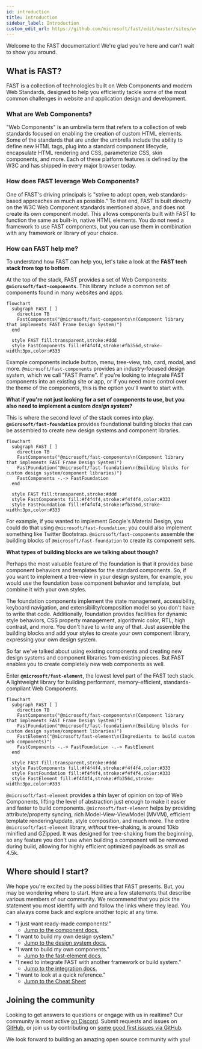 ```yaml
---
id: introduction
title: Introduction
sidebar_label: Introduction
custom_edit_url: https://github.com/microsoft/fast/edit/master/sites/website/src/docs/introduction.md
---
```


Welcome to the FAST documentation! We're glad you're here and can't wait to show you around.

## What is FAST?

FAST is a collection of technologies built on Web Components and modern Web Standards, designed to help you efficiently tackle some of the most common challenges in website and application design and development.

### What are Web Components?

"Web Components" is an umbrella term that refers to a collection of web standards focused on enabling the creation of custom HTML elements. Some of the standards that are under the umbrella include the ability to define new HTML tags, plug into a standard component lifecycle, encapsulate HTML rendering and CSS, parameterize CSS, skin components, and more. Each of these platform features is defined by the W3C and has shipped in every major browser today.

### How does FAST leverage Web Components?

One of FAST's driving principals is "strive to adopt open, web standards-based approaches as much as possible." To that end, FAST is built directly on the W3C Web Component standards mentioned above, and does not create its own component model. This allows components built with FAST to function the same as built-in, native HTML elements. You do not need a framework to use FAST components, but you can use them in combination with any framework or library of your choice.

### How can FAST help me?

To understand how FAST can help you, let's take a look at the **FAST tech stack from top to bottom**.

At the top of the stack, FAST provides a set of Web Components: **`@microsoft/fast-components`**. This library include a common set of components found in many websites and apps. 

```mermaid
flowchart
  subgraph FAST [ ]
    direction TB
    FastComponents("@microsoft/fast-components\n(Component library that implements FAST Frame Design System)")
  end

  style FAST fill:transparent,stroke:#ddd
  style FastComponents fill:#f4f4f4,stroke:#fb356d,stroke-width:3px,color:#333
```

Example components include button, menu, tree-view, tab, card, modal, and more. `@microsoft/fast-components` provides an industry-focused design system, which we call "FAST Frame". If you're looking to integrate FAST components into an existing site or app, or if you need more control over the theme of the components, this is the option you'll want to start with.

**What if you're not just looking for a set of components to use, but you also need to implement a custom *design system*?** 

This is where the second level of the stack comes into play. **`@microsoft/fast-foundation`** provides foundational building blocks that can be assembled to create new design systems and component libraries. 

```mermaid
flowchart
  subgraph FAST [ ]
    direction TB
    FastComponents("@microsoft/fast-components\n(Component library that implements FAST Frame Design System)")
    FastFoundation("@microsoft/fast-foundation\n(Building blocks for custom design system/component libraries)")
    FastComponents -.-> FastFoundation
  end

  style FAST fill:transparent,stroke:#ddd
  style FastComponents fill:#f4f4f4,stroke:#f4f4f4,color:#333
  style FastFoundation fill:#f4f4f4,stroke:#fb356d,stroke-width:3px,color:#333
```

For example, if you wanted to implement Google's Material Design, you could do that using `@microsoft/fast-foundation`; you could also implement something like Twitter Bootstrap. `@microsoft/fast-components` assemble the building blocks of `@microsoft/fast-foundation` to create its component sets. 

**What types of building blocks are we talking about though?** 

Perhaps the most valuable feature of the foundation is that it provides base component behaviors and templates for the standard components. So, if you want to implement a tree-view in your design system, for example, you would use the foundation base component behavior and template, but combine it with your own styles. 

The foundation components implement the state management, accessibility, keyboard navigation, and extensibility/composition model so you don't have to write that code. Additionally, foundation provides facilities for dynamic style behaviors, CSS property management, algorithmic color, RTL, high contrast, and more. You don't have to write any of that. Just assemble the building blocks and add your styles to create your own component library, expressing your own design system.

So far we've talked about using existing components and creating new design systems and component libraries from existing pieces. But FAST enables you to create completely new web components as well. 

Enter **`@microsoft/fast-element`**, the lowest level part of the FAST tech stack. A lightweight library for building performant, memory-efficient, standards-compliant Web Components.

```mermaid
flowchart
  subgraph FAST [ ]
    direction TB
    FastComponents("@microsoft/fast-components\n(Component library that implements FAST Frame Design System)")
    FastFoundation("@microsoft/fast-foundation\n(Building blocks for custom design system/component libraries)")
    FastElement("@microsoft/fast-element\n(Ingredients to build custom web components)")
    FastComponents -.-> FastFoundation -.-> FastElement 
  end

  style FAST fill:transparent,stroke:#ddd
  style FastComponents fill:#f4f4f4,stroke:#f4f4f4,color:#333
  style FastFoundation fill:#f4f4f4,stroke:#f4f4f4,color:#333
  style FastElement fill:#f4f4f4,stroke:#fb356d,stroke-width:3px,color:#333
```

`@microsoft/fast-element` provides a thin layer of opinion on top of Web Components, lifting the level of abstraction just enough to make it easier and faster to build components. `@microsoft/fast-element` helps by providing attribute/property syncing, rich Model-View-ViewModel (MVVM), efficient template rendering/update, style composition, and much more. The entire `@microsoft/fast-element` library, *without* tree-shaking, is around 10kb minified and GZipped. It was designed for tree-shaking from the beginning, so any feature you don't use when building a component will be removed during build, allowing for highly efficient optimized payloads as small as 4.5k.

## Where should I start?

We hope you're excited by the possibilities that FAST presents. But, you may be wondering where to start. Here are a few statements that describe various members of our community. We recommend that you pick the statement you most identify with and follow the links where they lead. You can always come back and explore another topic at any time.

* "I just want ready-made components!"
  * [Jump to the component docs.](/docs/components/getting-started)
* "I want to build my own design system."
  * [Jump to the design system docs.](/docs/design-systems/overview)
* "I want to build my own components."
  * [Jump to the fast-element docs.](/docs/fast-element/getting-started)
* "I need to integrate FAST with another framework or build system."
  * [Jump to the integration docs.](/docs/integrations/introduction)
* "I want to look at a quick reference."
  * [Jump to the Cheat Sheet](https://www.fast.design/docs/resources/cheat-sheet)

## Joining the community

Looking to get answers to questions or engage with us in realtime? Our community is most active [on Discord](https://discord.gg/FcSNfg4). Submit requests and issues on [GitHub](https://github.com/Microsoft/fast/issues/new/choose), or join us by contributing on [some good first issues via GitHub](https://github.com/Microsoft/fast/labels/community:good-first-issue).

We look forward to building an amazing open source community with you!
